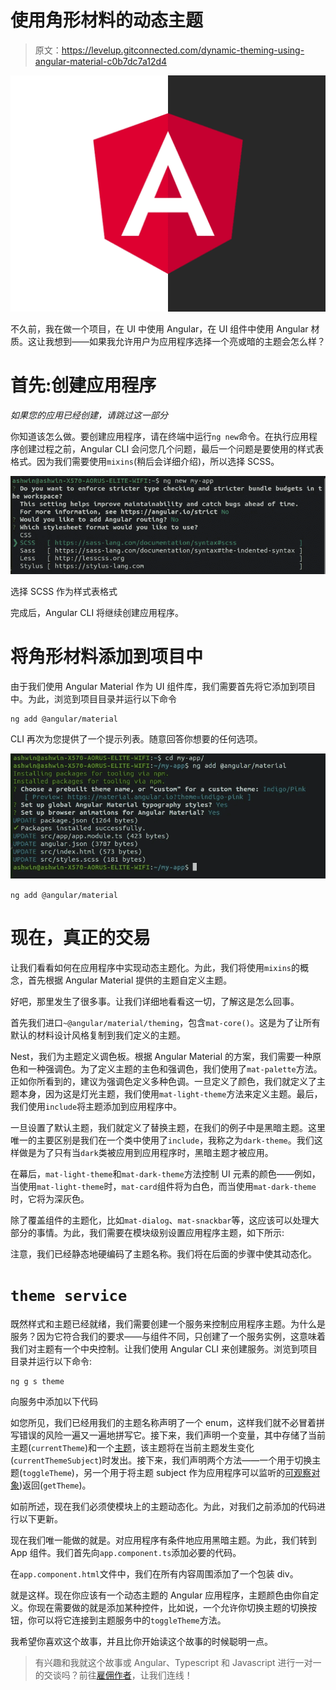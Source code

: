 # 使用角形材料的动态主题

> 原文：<https://levelup.gitconnected.com/dynamic-theming-using-angular-material-c0b7dc7a12d4>

![](img/c9764799bed35c6b98a9ec0f006ec0db.png)

不久前，我在做一个项目，在 UI 中使用 Angular，在 UI 组件中使用 Angular 材质。这让我想到——如果我允许用户为应用程序选择一个亮或暗的主题会怎么样？

# 首先:创建应用程序

*如果您的应用已经创建，请跳过这一部分*

你知道该怎么做。要创建应用程序，请在终端中运行`ng new`命令。在执行应用程序创建过程之前，Angular CLI 会问您几个问题，最后一个问题是要使用的样式表格式。因为我们需要使用`mixins`(稍后会详细介绍)，所以选择 SCSS。

![](img/b480936d877889ec2a31799cb9b06121.png)

选择 SCSS 作为样式表格式

完成后，Angular CLI 将继续创建应用程序。

# 将角形材料添加到项目中

由于我们使用 Angular Material 作为 UI 组件库，我们需要首先将它添加到项目中。为此，浏览到项目目录并运行以下命令

```
ng add @angular/material
```

CLI 再次为您提供了一个提示列表。随意回答你想要的任何选项。

![](img/3f0aebeb26a7cc64361a5b91c3ca8ece.png)

`ng add @angular/material`

# 现在，真正的交易

让我们看看如何在应用程序中实现动态主题化。为此，我们将使用`mixins`的概念，首先根据 Angular Material 提供的主题自定义主题。

好吧，那里发生了很多事。让我们详细地看看这一切，了解这是怎么回事。

首先我们进口`~@angular/material/theming`，包含`mat-core()`。这是为了让所有默认的材料设计风格复制到我们定义的主题。

Nest，我们为主题定义调色板。根据 Angular Material 的方案，我们需要一种原色和一种强调色。为了定义主题的主色和强调色，我们使用了`mat-palette`方法。正如你所看到的，建议为强调色定义多种色调。一旦定义了颜色，我们就定义了主题本身，因为这是灯光主题，我们使用`mat-light-theme`方法来定义主题。最后，我们使用`include`将主题添加到应用程序中。

一旦设置了默认主题，我们就定义了替换主题，在我们的例子中是黑暗主题。这里唯一的主要区别是我们在一个类中使用了`include`，我称之为`dark-theme`。我们这样做是为了只有当`dark`类被应用到应用程序时，黑暗主题才被应用。

在幕后，`mat-light-theme`和`mat-dark-theme`方法控制 UI 元素的颜色——例如，当使用`mat-light-theme`时，`mat-card`组件将为白色，而当使用`mat-dark-theme`时，它将为深灰色。

除了覆盖组件的主题化，比如`mat-dialog`、`mat-snackbar`等，这应该可以处理大部分的事情。为此，我们需要在模块级别设置应用程序主题，如下所示:

注意，我们已经静态地硬编码了主题名称。我们将在后面的步骤中使其动态化。

# `theme service`

既然样式和主题已经就绪，我们需要创建一个服务来控制应用程序主题。为什么是服务？因为它符合我们的要求——与组件不同，只创建了一个服务实例，这意味着我们对主题有一个中央控制。让我们使用 Angular CLI 来创建服务。浏览到项目目录并运行以下命令:

```
ng g s theme 
```

向服务中添加以下代码

如您所见，我们已经用我们的主题名称声明了一个 enum，这样我们就不必冒着拼写错误的风险一遍又一遍地拼写它。接下来，我们声明一个变量，其中存储了当前主题(`currentTheme`)和一个[主题](https://rxjs-dev.firebaseapp.com/guide/subject)，该主题将在当前主题发生变化(`currentThemeSubject`)时发出。接下来，我们声明两个方法——一个用于切换主题(`toggleTheme`)，另一个用于将主题 subject 作为应用程序可以监听的[可观察对象](https://rxjs-dev.firebaseapp.com/guide/observable))返回(`getTheme`)。

如前所述，现在我们必须使模块上的主题动态化。为此，对我们之前添加的代码进行以下更新。

现在我们唯一能做的就是。对应用程序有条件地应用黑暗主题。为此，我们转到 App 组件。我们首先向`app.component.ts`添加必要的代码。

在`app.component.html`文件中，我们在所有内容周围添加了一个包装 div。

就是这样。现在你应该有一个动态主题的 Angular 应用程序，主题颜色由你自定义。你现在需要做的就是添加某种控件，比如说，一个允许你切换主题的切换按钮，你可以将它连接到主题服务中的`toggleTheme`方法。

我希望你喜欢这个故事，并且比你开始读这个故事的时候聪明一点。

> 有兴趣和我就这个故事或 Angular、Typescript 和 Javascript 进行一对一的交谈吗？前往[雇佣作者](https://www.hiretheauthor.com/ashwinSathian)，让我们连线！